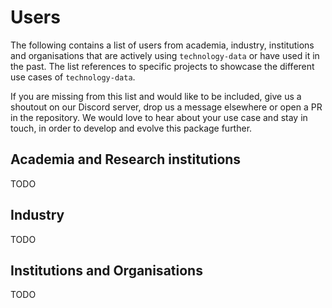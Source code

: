 # Users

The following contains a list of users from academia, industry, institutions and organisations that are actively using `technology-data` or have used it in the past.
The list references to specific projects to showcase the different use cases of `technology-data`.

If you are missing from this list and would like to be included, give us a shoutout on our Discord server, drop us a message elsewhere or open a PR in the repository.
We would love to hear about your use case and stay in touch, in order to develop and evolve this package further.

## Academia and Research institutions

TODO

## Industry

TODO

## Institutions and Organisations

TODO
